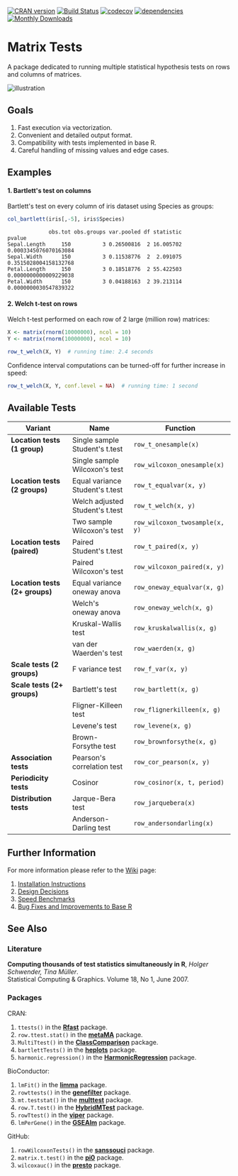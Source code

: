 [![CRAN version](http://www.r-pkg.org/badges/version/matrixTests)](https://cran.r-project.org/package=matrixTests)
[![Build Status](https://travis-ci.com/karoliskoncevicius/matrixTests.svg?branch=master)](https://travis-ci.com/karoliskoncevicius/matrixTests)
[![codecov](https://codecov.io/gh/karoliskoncevicius/matrixTests/branch/master/graph/badge.svg)](https://codecov.io/gh/karoliskoncevicius/matrixTests)
[![dependencies](https://tinyverse.netlify.com/badge/matrixTests)](https://CRAN.R-project.org/package=matrixTests)
[![Monthly Downloads](https://cranlogs.r-pkg.org/badges/matrixTests)](https://cranlogs.r-pkg.org/badges/matrixTests)

# Matrix Tests #

A package dedicated to running multiple statistical hypothesis tests on rows and columns of matrices.

![illustration](http://karolis.koncevicius.lt/data/matrixtests/illustration.png)

## Goals ##

1. Fast execution via vectorization.
2. Convenient and detailed output format.
3. Compatibility with tests implemented in base R.
4. Careful handling of missing values and edge cases.

## Examples ##

#### 1. Bartlett's test on columns ####

Bartlett's test on every column of iris dataset using Species as groups:

```r
col_bartlett(iris[,-5], iris$Species)
```
```
             obs.tot obs.groups var.pooled df statistic                pvalue
Sepal.Length     150          3 0.26500816  2 16.005702 0.0003345076070163084
Sepal.Width      150          3 0.11538776  2  2.091075 0.3515028004158132768
Petal.Length     150          3 0.18518776  2 55.422503 0.0000000000009229038
Petal.Width      150          3 0.04188163  2 39.213114 0.0000000030547839322
```

#### 2. Welch t-test on rows ####

Welch t-test performed on each row of 2 large (million row) matrices:

```r
X <- matrix(rnorm(10000000), ncol = 10)
Y <- matrix(rnorm(10000000), ncol = 10)

row_t_welch(X, Y)  # running time: 2.4 seconds
```

Confidence interval computations can be turned-off for further increase in speed:

```r
row_t_welch(X, Y, conf.level = NA)  # running time: 1 second
```

## Available Tests ##

|           Variant                |           Name                        |           Function              |
|----------------------------------|---------------------------------------|---------------------------------|
| **Location tests (1 group)**     | Single sample Student's t.test        | `row_t_onesample(x)`            |
|                                  | Single sample Wilcoxon's test         | `row_wilcoxon_onesample(x)`     |
| **Location tests (2 groups)**    | Equal variance Student's t.test       | `row_t_equalvar(x, y)`          |
|                                  | Welch adjusted Student's t.test       | `row_t_welch(x, y)`             |
|                                  | Two sample Wilcoxon's test            | `row_wilcoxon_twosample(x, y)`  |
| **Location tests (paired)**      | Paired Student's t.test               | `row_t_paired(x, y)`            |
|                                  | Paired Wilcoxon's test                | `row_wilcoxon_paired(x, y)`     |
| **Location tests (2+ groups)**   | Equal variance oneway anova           | `row_oneway_equalvar(x, g)`     |
|                                  | Welch's oneway anova                  | `row_oneway_welch(x, g)`        |
|                                  | Kruskal-Wallis test                   | `row_kruskalwallis(x, g)`       |
|                                  | van der Waerden's test                | `row_waerden(x, g)`             |
| **Scale tests (2 groups)**       | F variance test                       | `row_f_var(x, y)`               |
| **Scale tests (2+ groups)**      | Bartlett's test                       | `row_bartlett(x, g)`            |
|                                  | Fligner-Killeen test                  | `row_flignerkilleen(x, g)`      |
|                                  | Levene's test                         | `row_levene(x, g)`              |
|                                  | Brown-Forsythe test                   | `row_brownforsythe(x, g)`       |
| **Association tests**            | Pearson's correlation test            | `row_cor_pearson(x, y)`         |
| **Periodicity tests**            | Cosinor                               | `row_cosinor(x, t, period)`     |
| **Distribution tests**           | Jarque-Bera test                      | `row_jarquebera(x)`             |
|                                  | Anderson-Darling test                 | `row_andersondarling(x)`        |


## Further Information ##

For more information please refer to the [Wiki](https://github.com/karoliskoncevicius/matrixTests/wiki) page:

1. [Installation Instructions](https://github.com/karoliskoncevicius/matrixTests/wiki/Installation)
2. [Design Decisions](https://github.com/karoliskoncevicius/matrixTests/wiki/Design-Decisions)
3. [Speed Benchmarks](https://github.com/karoliskoncevicius/matrixTests/wiki/Benchmarks)
4. [Bug Fixes and Improvements to Base R](https://github.com/karoliskoncevicius/matrixTests/wiki/Bug-Fixes-and-Improvements-to-Base-R)


## See Also ##

### Literature ###

**Computing thousands of test statistics simultaneously in R**, *Holger Schwender, Tina Müller*.\
Statistical Computing & Graphics. Volume 18, No 1, June 2007.

### Packages ###

CRAN:

1. `ttests()` in the [**Rfast**](https://CRAN.R-project.org/package=Rfast) package.
2. `row.ttest.stat()` in the [**metaMA**](https://CRAN.R-project.org/package=metaMA) package.
3. `MultiTtest()` in the [**ClassComparison**](https://CRAN.R-project.org/package=ClassComparison) package.
4. `bartlettTests()` in the [**heplots**](https://CRAN.R-project.org/package=heplots) package.
5. `harmonic.regression()` in the [**HarmonicRegression**](https://CRAN.R-project.org/package=HarmonicRegression) package.

BioConductor:

1. `lmFit()` in the [**limma**](https://bioconductor.org/packages/release/bioc/html/limma.html) package.
2. `rowttests()` in the [**genefilter**](https://bioconductor.org/packages/release/bioc/html/genefilter.html) package.
3. `mt.teststat()` in the [**multtest**](https://www.bioconductor.org/packages/release/bioc/html/multtest.html) package.
4. `row.T.test()` in the [**HybridMTest**](https://www.bioconductor.org/packages/release/bioc/html/HybridMTest.html) package.
5. `rowTtest()` in the [**viper**](https://bioconductor.org/packages/release/bioc/html/viper.html) package.
6. `lmPerGene()` in the [**GSEAlm**](https://www.bioconductor.org/packages/release/bioc/html/GSEAlm.html) package.

GitHub:

1. `rowWilcoxonTests()` in the [**sanssouci**](https://github.com/pneuvial/sanssouci) package.
2. `matrix.t.test()` in the [**pi0**](https://github.com/gitlongor/pi0) package.
3. `wilcoxauc()` in the [**presto**](https://github.com/immunogenomics/presto) package.
